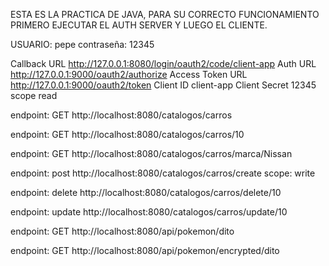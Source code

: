 ESTA ES LA PRACTICA DE JAVA, PARA SU CORRECTO FUNCIONAMIENTO PRIMERO EJECUTAR EL AUTH SERVER Y LUEGO EL CLIENTE.

USUARIO: pepe
contraseña: 12345


Callback URL
http://127.0.0.1:8080/login/oauth2/code/client-app
Auth URL
http://127.0.0.1:9000/oauth2/authorize
Access Token URL
http://127.0.0.1:9000/oauth2/token
Client ID
client-app
Client Secret
12345
scope
read

endpoint: GET
http://localhost:8080/catalogos/carros

endpoint: GET
http://localhost:8080/catalogos/carros/10

endpoint: GET
http://localhost:8080/catalogos/carros/marca/Nissan

endpoint: post
http://localhost:8080/catalogos/carros/create
scope: write

endpoint: delete
http://localhost:8080/catalogos/carros/delete/10

endpoint: update
http://localhost:8080/catalogos/carros/update/10

endpoint: GET
http://localhost:8080/api/pokemon/dito

endpoint: GET
http://localhost:8080/api/pokemon/encrypted/dito
